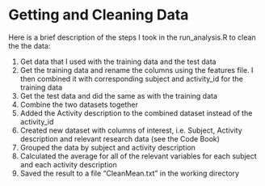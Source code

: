 # Getting and Cleaning Data


Here is a brief description of the steps I took in the run_analysis.R to clean the the data:  
1. Get data that I used with the training data and the test data  
2. Get the training data and rename the columns using the features file.  I then combined it with corresponding subject and activity_id for the training data  
3. Get the test data and did the same as with the training data  
4. Combine the two datasets together  
5. Added the Activity description to the combined dataset instead of the activity_id  
6. Created new dataset with columns of interest, i.e. Subject, Activity description and relevant research data (see the Code Book)  
7. Grouped the data by subject and activity description  
8. Calculated the average for all of the relevant variables for each subject and each activity description  
9. Saved the result to a file “CleanMean.txt” in the working directory  
